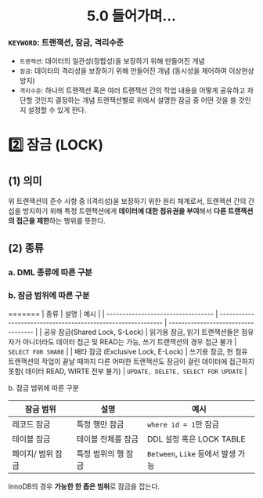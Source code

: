 <h1 align = 'center'> 5.0 들어가며...</h1>

### `KEYWORD`: 트랜잭션, 잠금, 격리수준

- `트랜잭션`: 데이터의 일관성(정합성)을 보장하기 위해 만들어진 개념
- `잠금`: 데이터의 격리성을 보장하기 위해 만들어진 개념 (동시성을 제어하여 이상현상 방지)
- `격리수준`: 하나의 트랜잭션 혹은 여러 트랜잭션 간의 작업 내용을 어떻게 공유하고 차단할 것인지 결정하는 개념 
  트랜잭션별로 위에서 설명한 잠금 중 어떤 것을 쓸 것인지 설정할 수 있게 한다.



# 2️⃣ 잠금 (LOCK)

## (1) 의미

위 트랜잭션의 준수 사항 중 I(격리성)을 보장하기 위한 원리 체계로서,
트랜잭션 간의 간섭을 방지하기 위해 특정 트랜잭션에게 **데이터에 대한 점유권을 부여**해서 **다른 트랜잭션의 접근을 제한**하는 행위를 뜻한다. 

## (2) 종류

### a. DML 종류에 따른 구분




### b. 잠금 범위에 따른 구분
=======
| 종류                               | 설명                                                         | 예시                                |
| ---------------------------------- | ------------------------------------------------------------ | ----------------------------------- |
| 공유 잠금(Shared Lock, S-Lock)     | 읽기용 잠금, 읽기 트랜잭션들은 점유자가 아니더라도 데이터 접근 및 READ는 가능, 쓰기 트랜잭션의 경우 접근 불가 | `SELECT FOR SHARE`                  |
| 배타 잠금 (Exclusive Lock, E-Lock) | 쓰기용 잠금, 현 점유 트랜잭션의 작업이 끝날 때까지 다른 어떠한 트랜잭션도 잠금이 걸린 데이터에 접근하지 못함( 데이터 READ, WIRTE 전부 불가) | `UPDATE, DELETE, SELECT FOR UPDATE` |

b. 잠금 범위에 따른 구분


| 잠금 범위         | 설명                | 예시                               |
| ----------------- | ------------------- | ---------------------------------- |
| 레코드 잠금       | 특정 행만 잠금      | `where id = 1`만 잠금              |
| 테이블 잠금       | 테이블 전체를 잠금  | DDL 설정 혹은 LOCK TABLE           |
| 페이지/ 범위 잠금 | 특정 범위의 행 잠금 | `Between`, `Like` 등에서 발생 가능 |

InnoDB의 경우 **가능한 한 좁은 범위**로 잠금을 잡는다.


